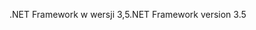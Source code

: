 <span data-ttu-id="dcbf1-101">.NET Framework w wersji 3,5</span><span class="sxs-lookup"><span data-stu-id="dcbf1-101">.NET Framework version 3.5</span></span>